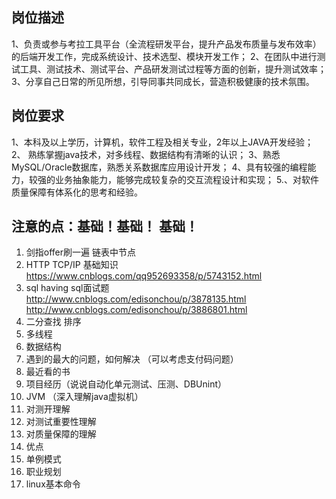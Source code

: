 

## 岗位描述

1、负责或参与考拉工具平台（全流程研发平台，提升产品发布质量与发布效率）的后端开发工作，完成系统设计、技术选型、模块开发工作；
2、在团队中进行测试工具、测试技术、测试平台、产品研发测试过程等方面的创新，提升测试效率；
3、分享自己日常的所见所想，引导同事共同成长，营造积极健康的技术氛围。

## 岗位要求

1、本科及以上学历，计算机，软件工程及相关专业，2年以上JAVA开发经验；
2、 熟练掌握java技术，对多线程、数据结构有清晰的认识；
3、熟悉MySQL/Oracle数据库，熟悉关系数据库应用设计开发；
4、具有较强的编程能力，较强的业务抽象能力，能够完成较复杂的交互流程设计和实现；
5.、对软件质量保障有体系化的思考和经验。



## 注意的点：基础！基础！ 基础！

1. 剑指offer刷一遍  链表中节点
2. HTTP TCP/IP 基础知识   https://www.cnblogs.com/qq952693358/p/5743152.html
3. sql  having  sql面试题  http://www.cnblogs.com/edisonchou/p/3878135.html  http://www.cnblogs.com/edisonchou/p/3886801.html
4. 二分查找 排序
5. 多线程
6. 数据结构
7. 遇到的最大的问题，如何解决 （可以考虑支付码问题）
8. 最近看的书
9. 项目经历（说说自动化单元测试、压测、DBUnint）
10. JVM （深入理解java虚拟机）
11. 对测开理解
12. 对测试重要性理解
13. 对质量保障的理解
14. 优点
15. 单例模式
16. 职业规划
17. linux基本命令


